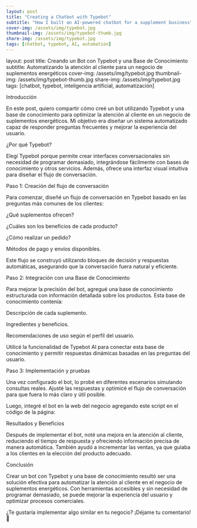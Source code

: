 ```yaml
---
layout: post
title: "Creating a Chatbot with Typebot"
subtitle: "How I built an AI-powered chatbot for a supplement business"
cover-img: /assets/img/typebot.jpg
thumbnail-img: /assets/img/typebot-thumb.jpg
share-img: /assets/img/typebot.jpg
tags: [chatbot, typebot, AI, automation]
---
```


layout: post
title: Creando un Bot con Typebot y una Base de Conocimiento
subtitle: Automatizando la atención al cliente para un negocio de suplementos energéticos
cover-img: /assets/img/typebot.jpg
thumbnail-img: /assets/img/typebot-thumb.jpg
share-img: /assets/img/typebot.jpg
tags: [chatbot, typebot, inteligencia artificial, automatización]

Introducción

En este post, quiero compartir cómo creé un bot utilizando Typebot y una base de conocimiento para optimizar la atención al cliente en un negocio de suplementos energéticos. Mi objetivo era diseñar un sistema automatizado capaz de responder preguntas frecuentes y mejorar la experiencia del usuario.

¿Por qué Typebot?

Elegí Typebot porque permite crear interfaces conversacionales sin necesidad de programar demasiado, integrándose fácilmente con bases de conocimiento y otros servicios. Además, ofrece una interfaz visual intuitiva para diseñar el flujo de conversación.

Paso 1: Creación del flujo de conversación

Para comenzar, diseñé un flujo de conversación en Typebot basado en las preguntas más comunes de los clientes:

¿Qué suplementos ofrecen?

¿Cuáles son los beneficios de cada producto?

¿Cómo realizar un pedido?

Métodos de pago y envíos disponibles.

Este flujo se construyó utilizando bloques de decisión y respuestas automáticas, asegurando que la conversación fuera natural y eficiente.

Paso 2: Integración con una Base de Conocimiento

Para mejorar la precisión del bot, agregué una base de conocimiento estructurada con información detallada sobre los productos. Esta base de conocimiento contenía:

Descripción de cada suplemento.

Ingredientes y beneficios.

Recomendaciones de uso según el perfil del usuario.

Utilicé la funcionalidad de Typebot AI para conectar esta base de conocimiento y permitir respuestas dinámicas basadas en las preguntas del usuario.

Paso 3: Implementación y pruebas

Una vez configurado el bot, lo probé en diferentes escenarios simulando consultas reales. Ajusté las respuestas y optimicé el flujo de conversación para que fuera lo más claro y útil posible.

Luego, integré el bot en la web del negocio agregando este script en el código de la página:

<script type="module">
  import Typebot from 'https://cdn.jsdelivr.net/npm/@typebot.io/js@0.3/dist/web.js';

  Typebot.initBubble({
    typebot: "nombre_de_tu_bot",
    previewMessage: { message: "¡Hola! ¿En qué puedo ayudarte?" },
    theme: { button: { backgroundColor: "#ff5924" } },
  });
</script>

Resultados y Beneficios

Después de implementar el bot, noté una mejora en la atención al cliente, reduciendo el tiempo de respuesta y ofreciendo información precisa de manera automática. También ayudó a incrementar las ventas, ya que guiaba a los clientes en la elección del producto adecuado.

Conclusión

Crear un bot con Typebot y una base de conocimiento resultó ser una solución efectiva para automatizar la atención al cliente en el negocio de suplementos energéticos. Con herramientas accesibles y sin necesidad de programar demasiado, se puede mejorar la experiencia del usuario y optimizar procesos comerciales.

¿Te gustaría implementar algo similar en tu negocio? ¡Déjame tu comentario! 🚀


